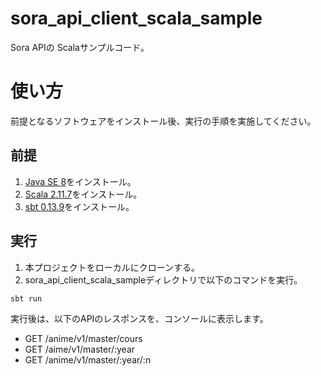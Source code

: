 # sora_api_client_scala_sample

Sora APIの Scalaサンプルコード。

# 使い方

前提となるソフトウェアをインストール後、実行の手順を実施してください。

## 前提

1. [Java SE 8](http://www.oracle.com/technetwork/java/javase/downloads/index.html)をインストール。
2. [Scala 2.11.7](http://www.scala-lang.org/download/)をインストール。
3. [sbt 0.13.9](http://www.scala-sbt.org/download.html)をインストール。

## 実行

1. 本プロジェクトをローカルにクローンする。
2. sora_api_client_scala_sampleディレクトリで以下のコマンドを実行。
```
sbt run
```

実行後は、以下のAPIのレスポンスを、コンソールに表示します。

- GET /anime/v1/master/cours
- GET /aime/v1/master/:year
- GET /anime/v1/master/:year/:n
